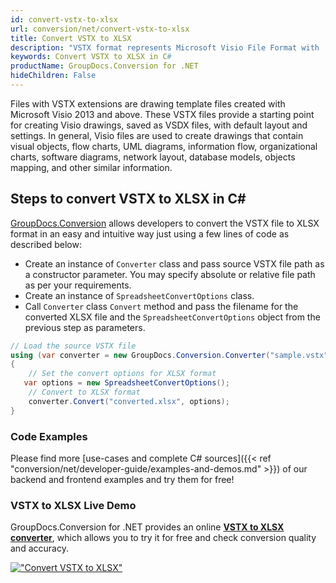 ```yaml
---
id: convert-vstx-to-xlsx
url: conversion/net/convert-vstx-to-xlsx
title: Convert VSTX to XLSX
description: "VSTX format represents Microsoft Visio File Format with .vstx extension. Learn how to convert VSTX to XLSX file programmatically in C# language using GroupDocs.Conversion for .NET library."
keywords: Convert VSTX to XLSX in C#
productName: GroupDocs.Conversion for .NET
hideChildren: False
---
```


Files with VSTX extensions are drawing template files created with Microsoft Visio 2013 and above. These VSTX files provide a starting point for creating Visio drawings, saved as VSDX files, with default layout and settings. In general, Visio files are used to create drawings that contain visual objects, flow charts, UML diagrams, information flow, organizational charts, software diagrams, network layout, database models, objects mapping, and other similar information.

## Steps to convert VSTX to XLSX in C#

[GroupDocs.Conversion](https://products.groupdocs.com/conversion/net) allows developers to convert the VSTX file to XLSX format in an easy and intuitive way just using a few lines of code as described below:

* Create an instance of `Converter` class and pass source VSTX file path as a constructor parameter. You may specify absolute or relative file path as per your requirements. 
* Create an instance of `SpreadsheetConvertOptions` class.
* Call `Converter` class `Convert` method and pass the filename for the converted XLSX file and the `SpreadsheetConvertOptions` object from the previous step as parameters.

```csharp
// Load the source VSTX file
using (var converter = new GroupDocs.Conversion.Converter("sample.vstx"))
{
    // Set the convert options for XLSX format
   var options = new SpreadsheetConvertOptions();
    // Convert to XLSX format
    converter.Convert("converted.xlsx", options);
}
```

### Code Examples

Please find more [use-cases and complete C# sources]({{< ref "conversion/net/developer-guide/examples-and-demos.md" >}}) of our backend and frontend examples and try them for free!

### VSTX to XLSX Live Demo

GroupDocs.Conversion for .NET provides an online [**VSTX to XLSX converter**](https://products.groupdocs.app/conversion/vstx-to-xlsx), which allows you to try it for free and check conversion quality and accuracy.

[!["Convert VSTX to XLSX"](conversion/net/images/convert-to-xlsx/convert-vstx-to-xlsx.png)](https://products.groupdocs.app/conversion/vstx-to-xlsx)